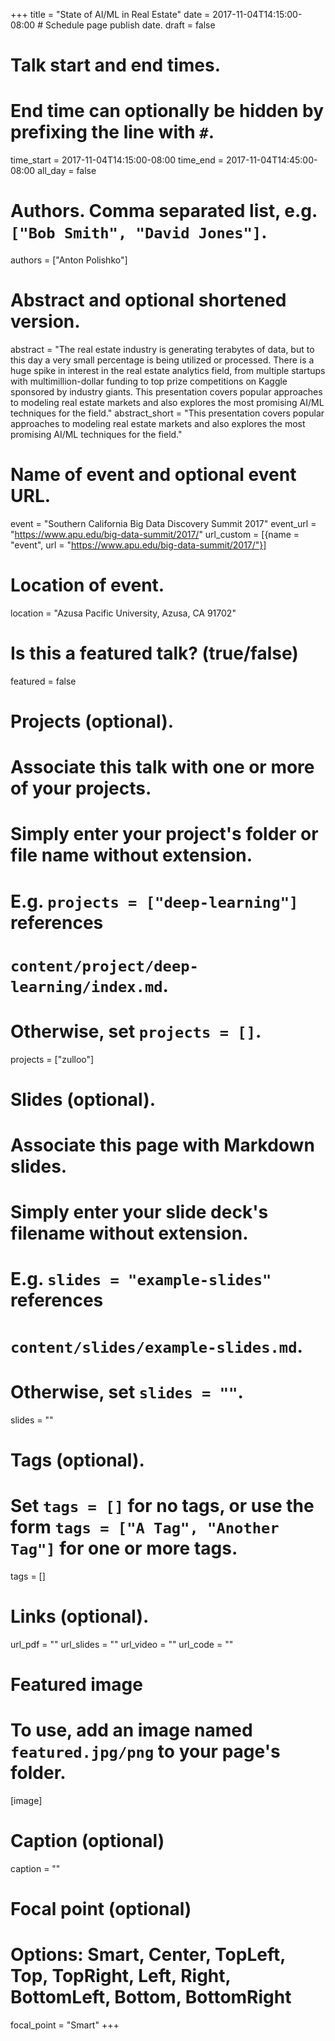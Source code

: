 +++
title = "State of AI/ML in Real Estate"
date = 2017-11-04T14:15:00-08:00  # Schedule page publish date.
draft = false

# Talk start and end times.
#   End time can optionally be hidden by prefixing the line with `#`.
time_start = 2017-11-04T14:15:00-08:00
time_end = 2017-11-04T14:45:00-08:00
all_day = false

# Authors. Comma separated list, e.g. `["Bob Smith", "David Jones"]`.
authors = ["Anton Polishko"]

# Abstract and optional shortened version.
abstract = "The real estate industry is generating terabytes of data, but to this day a very small percentage is being utilized or processed. There is a huge spike in interest in the real estate analytics field, from multiple startups with multimillion-dollar funding to top prize competitions on Kaggle sponsored by industry giants. This presentation covers popular approaches to modeling real estate markets and also explores the most promising AI/ML techniques for the field."
abstract_short = "This presentation covers popular approaches to modeling real estate markets and also explores the most promising AI/ML techniques for the field."

# Name of event and optional event URL.
event = "Southern California Big Data Discovery Summit 2017"
event_url = "https://www.apu.edu/big-data-summit/2017/"
url_custom = [{name = "event", url = "https://www.apu.edu/big-data-summit/2017/"}]

# Location of event.
location = "Azusa Pacific University, Azusa, CA 91702"

# Is this a featured talk? (true/false)
featured = false

# Projects (optional).
#   Associate this talk with one or more of your projects.
#   Simply enter your project's folder or file name without extension.
#   E.g. `projects = ["deep-learning"]` references 
#   `content/project/deep-learning/index.md`.
#   Otherwise, set `projects = []`.
projects = ["zulloo"]

# Slides (optional).
#   Associate this page with Markdown slides.
#   Simply enter your slide deck's filename without extension.
#   E.g. `slides = "example-slides"` references 
#   `content/slides/example-slides.md`.
#   Otherwise, set `slides = ""`.
slides = ""

# Tags (optional).
#   Set `tags = []` for no tags, or use the form `tags = ["A Tag", "Another Tag"]` for one or more tags.
tags = []

# Links (optional).
url_pdf = ""
url_slides = ""
url_video = ""
url_code = ""

# Featured image
# To use, add an image named `featured.jpg/png` to your page's folder. 
[image]
  # Caption (optional)
  caption = ""

  # Focal point (optional)
  # Options: Smart, Center, TopLeft, Top, TopRight, Left, Right, BottomLeft, Bottom, BottomRight
  focal_point = "Smart"
+++
